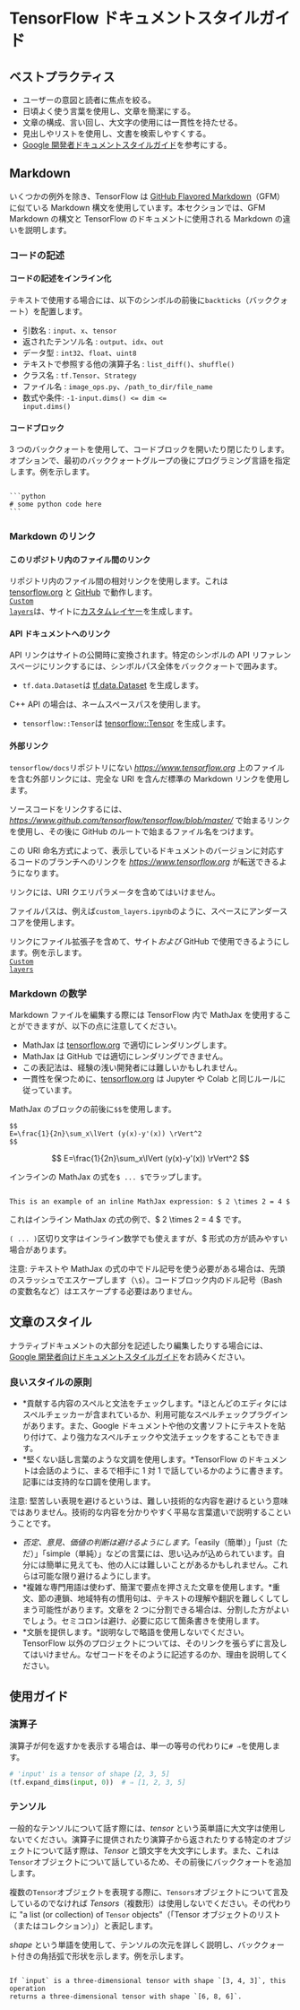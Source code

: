 # TensorFlow ドキュメントスタイルガイド

## ベストプラクティス

- ユーザーの意図と読者に焦点を絞る。
- 日頃よく使う言葉を使用し、文章を簡潔にする。
- 文章の構成、言い回し、大文字の使用には一貫性を持たせる。
- 見出しやリストを使用し、文書を検索しやすくする。
- [Google 開発者ドキュメントスタイルガイド](https://developers.google.com/style/highlights)を参考にする。

## Markdown

いくつかの例外を除き、TensorFlow は [GitHub Flavored Markdown](https://guides.github.com/features/mastering-markdown/)（GFM）に似ている Markdown 構文を使用しています。本セクションでは、GFM Markdown の構文と TensorFlow のドキュメントに使用される Markdown の違いを説明します。

### コードの記述

#### コードの記述をインライン化

テキストで使用する場合には、以下のシンボルの前後に<code>backticks</code>（バッククォート）を配置します。

- 引数名 : <code>input</code>、<code>x</code>、<code>tensor</code>
- 返されたテンソル名 : <code>output</code>、<code>idx</code>、<code>out</code>
- データ型 : <code>int32</code>、<code>float</code>、<code>uint8</code>
- テキストで参照する他の演算子名 : <code>list_diff()</code>、<code>shuffle()</code>
- クラス名 : <code>tf.Tensor</code>、<code>Strategy</code>
- ファイル名 : <code>image_ops.py</code>、<code>/path_to_dir/file_name</code>
- 数式や条件: <code>-1-input.dims() <= dim <= input.dims()</code>

#### コードブロック

3 つのバッククォートを使用して、コードブロックを開いたり閉じたりします。オプションで、最初のバッククォートグループの後にプログラミング言語を指定します。例を示します。

<pre><code>
```python
# some python code here
```
</code></pre>

### Markdown のリンク

#### このリポジトリ内のファイル間のリンク

リポジトリ内のファイル間の相対リンクを使用します。これは <br>[tensorflow.org](https://www.tensorflow.org) と [GitHub](https://github.com/tensorflow/docs/tree/master/site/en) で動作します。<br> <code>[Custom layers](../tutorials/eager/custom_layers.ipynb)</code>は、サイトに[カスタムレイヤー](https://www.tensorflow.org/tutorials/eager/custom_layers)を生成します。

#### API ドキュメントへのリンク

API リンクはサイトの公開時に変換されます。特定のシンボルの API リファレンスページにリンクするには、シンボルパス全体をバッククォートで囲みます。

- <code>tf.data.Dataset</code>は [tf.data.Dataset](https://www.tensorflow.org/api_docs/python/tf/data/Dataset) を生成します。

C++ API の場合は、ネームスペースパスを使用します。

- `tensorflow::Tensor`は [tensorflow::Tensor](https://www.tensorflow.org/api_docs/cc/class/tensorflow/tensor) を生成します。

#### 外部リンク

`tensorflow/docs`リポジトリにない <var>https://www.tensorflow.org</var> 上のファイルを含む外部リンクには、完全な URI を含んだ標準の Markdown リンクを使用します。

ソースコードをリンクするには、<var>https://www.github.com/tensorflow/tensorflow/blob/master/</var>  で始まるリンクを使用し、その後に GitHub のルートで始まるファイル名をつけます。

この URI 命名方式によって、表示しているドキュメントのバージョンに対応するコードのブランチへのリンクを <var>https://www.tensorflow.org</var> が転送できるようになります。

リンクには、URI クエリパラメータを含めてはいけません。

ファイルパスは、例えば`custom_layers.ipynb`のように、スペースにアンダースコアを使用します。

リンクにファイル拡張子を含めて、サイト*および* GitHub で使用できるようにします。例を示します。<br> <code>[Custom layers](../tutorials/eager/custom_layers.ipynb)</code>

### Markdown の数学

Markdown ファイルを編集する際には TensorFlow 内で MathJax を使用することができますが、以下の点に注意してください。

- MathJax は [tensorflow.org](https://www.tensorflow.org) で適切にレンダリングします。
- MathJax は GitHub では適切にレンダリングできません。
- この表記法は、経験の浅い開発者には難しいかもしれません。
- 一貫性を保つために、[tensorflow.org](https://www.tensorflow.org) は Jupyter や Colab と同じルールに従っています。

MathJax のブロックの前後に<code>$$</code>を使用します。

<pre><code>$$
E=\frac{1}{2n}\sum_x\lVert (y(x)-y'(x)) \rVert^2
$$</code></pre>

$$ E=\frac{1}{2n}\sum_x\lVert (y(x)-y'(x)) \rVert^2 $$

インラインの MathJax の式を<code>$ ... $</code>でラップします。

<pre><code>
This is an example of an inline MathJax expression: $ 2 \times 2 = 4 $
</code></pre>

これはインライン MathJax の式の例で、$ 2 \times 2 = 4 $ です。

<code>\( ... \)</code>区切り文字はインライン数学でも使えますが、$ 形式の方が読みやすい場合があります。

注意: テキストや MathJax の式の中でドル記号を使う必要がある場合は、先頭のスラッシュでエスケープします（`\$`）。コードブロック内のドル記号（Bash の変数名など）はエスケープする必要はありません。

## 文章のスタイル

ナラティブドキュメントの大部分を記述したり編集したりする場合には、[Google 開発者向けドキュメントスタイルガイド](https://developers.google.com/style/highlights)をお読みください。

### 良いスタイルの原則

- *貢献する内容のスペルと文法をチェックします。*ほとんどのエディタにはスペルチェッカーが含まれているか、利用可能なスペルチェックプラグインがあります。また、Google ドキュメントや他の文書ソフトにテキストを貼り付けて、より強力なスペルチェックや文法チェックをすることもできます。
- *堅くない話し言葉のような文調を使用します。*TensorFlow のドキュメントは会話のように、まるで相手に 1 対 1 で話しているかのように書きます。記事には支持的な口調を使用します。

注意: 堅苦しい表現を避けるというは、難しい技術的な内容を避けるという意味ではありません。技術的な内容を分かりやすく平易な言葉遣いで説明するこということです。

- *否定、意見、価値の判断は避けるようにします。*「easily（簡単）」「just（ただ）」「simple（単純）」などの言葉には、思い込みが込められています。自分には簡単に見えても、他の人には難しいことがあるかもしれません。これらは可能な限り避けるようにします。
- *複雑な専門用語は使わず、簡潔で要点を押さえた文章を使用します。*重文、節の連鎖、地域特有の慣用句は、テキストの理解や翻訳を難しくしてしまう可能性があります。文章を 2 つに分割できる場合は、分割した方がよいでしょう。セミコロンは避け、必要に応じて箇条書きを使用します。
- *文脈を提供します。*説明なしで略語を使用しないでください。TensorFlow 以外のプロジェクトについては、そのリンクを張らずに言及してはいけません。なぜコードをそのように記述するのか、理由を説明してください。

## 使用ガイド

### 演算子

演算子が何を返すかを表示する場合は、単一の等号の代わりに`# ⇒`を使用します。

```python
# 'input' is a tensor of shape [2, 3, 5]
(tf.expand_dims(input, 0))  # ⇒ [1, 2, 3, 5]
```

### テンソル

一般的なテンソルについて話す際には、*tensor* という英単語に大文字は使用しないでください。演算子に提供されたり演算子から返されたりする特定のオブジェクトについて話す際は、*Tensor* と頭文字を大文字にします。また、これは`Tensor`オブジェクトについて話しているため、その前後にバッククォートを追加します。

複数の`Tensor`オブジェクトを表現する際に、`Tensors`オブジェクトについて言及しているのでなければ *Tensors*（複数形）は使用しないでください。その代わりに "a list (or collection) of `Tensor` objects"（「Tensor オブジェクトのリスト（またはコレクション）」）と表記します。

*shape* という単語を使用して、テンソルの次元を詳しく説明し、バッククォート付きの角括弧で形状を示します。例を示します。

<pre><code>
If `input` is a three-dimensional tensor with shape `[3, 4, 3]`, this operation
returns a three-dimensional tensor with shape `[6, 8, 6]`.
</code></pre>
